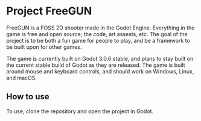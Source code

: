 # Project FreeGUN
FreeGUN is a FOSS 2D shooter made in the Godot Engine. Everything in the game is free and open source; the code, art assests, etc. The goal of the project is to be both a fun game for people to play, and be a framework to be built upon for other games.

The game is currently built on Godot 3.0.6 stable, and plans to stay built on the current stable build of Godot as they are released. The game is built around mouse and keyboard controls, and should work on Windows, Linux, and macOS.

## How to use
To use, clone the repository and open the project in Godot.

